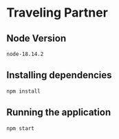 # Traveling Partner

## Node Version

```
node-18.14.2
```

## Installing dependencies

```
npm install
```

## Running the application

```
npm start
```

